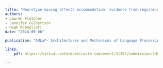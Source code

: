 ```yaml
---
title: "Neurotype mixing affects accommodation: evidence from regularisation"
authors:
- Lauren Fletcher
- Jennifer Culbertson
- Hugh Rabagliati
date: "2024-09-06"

publication: "AMLaP- Architectures and Mechanisms of Language Processing 2024"

links:
    pdf: https://virtual.oxfordabstracts.com/event/31397/submission/149

---
```

